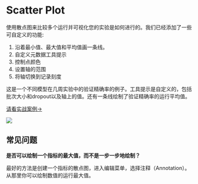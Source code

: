 # Scatter Plot

使用散点图来比较多个运行并可视化您的实验是如何进行的。我们已经添加了一些可自定义的功能:

1. 沿着最小值、最大值和平均值画一条线。
2. 自定义元数据工具提示
3. 控制点颜色
4. 设置轴的范围
5. 将轴切换到记录刻度

这是一个不同模型在几周实验中的验证精确率的例子。工具提示是自定义的，包括批次大小和dropout以及轴上的值。还有一条线绘制了验证精确率的运行平均值。

  
 [请看实战案例→](https://app.wandb.ai/l2k2/l2k/reports?view=carey/Scatter%20Plot)

![](https://paper-attachments.dropbox.com/s_9D642C56E99751C2C061E55EAAB63359266180D2F6A31D97691B25896D2271FC_1579031258748_image.png)

## **常见问题**

**是否可以绘制一个指标的最大值，而不是一步一步地绘制？**

最好的方法是创建一个指标的散点图，进入编辑菜单，选择注释（Annotation）。从那里你可以绘制数值的运行最大值。

